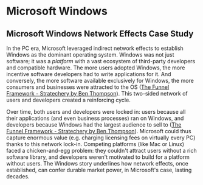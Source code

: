 # Microsoft Windows

## Microsoft Windows Network Effects Case Study

In the PC era, Microsoft leveraged indirect network effects to establish Windows as the dominant operating system. Windows was not just software; it was a *platform* with a vast ecosystem of third-party developers and compatible hardware. The more users adopted Windows, the more incentive software developers had to write applications for it. And conversely, the more software available exclusively for Windows, the more consumers and businesses were attracted to the OS ([The Funnel Framework - Stratechery by Ben Thompson](https://stratechery.com/2015/the-funnel-framework/#:~:text=,computer%20sold%20in%20the%20world)). This two-sided network of users and developers created a reinforcing cycle.

Over time, both users and developers were locked in: users because all their applications (and even business processes) ran on Windows, and developers because Windows had the largest audience to sell to ([The Funnel Framework - Stratechery by Ben Thompson](https://stratechery.com/2015/the-funnel-framework/#:~:text=,computer%20sold%20in%20the%20world)). Microsoft could thus capture enormous value (e.g. charging licensing fees on virtually every PC) thanks to this network lock-in. Competing platforms (like Mac or Linux) faced a chicken-and-egg problem: they couldn't attract users without a rich software library, and developers weren't motivated to build for a platform without users. The Windows story underlines how network effects, once established, can confer durable market power, in Microsoft's case, lasting decades.
